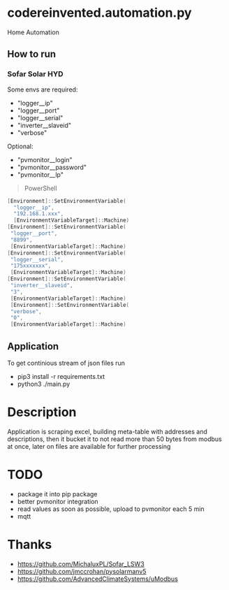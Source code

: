 # codereinvented.automation.py
Home Automation

## How to run

### Sofar Solar HYD

Some envs are required:
-  "logger__ip"
-  "logger__port"
-  "logger__serial"
-  "inverter__slaveid"
-  "verbose"

Optional:
- "pvmonitor__login"
- "pvmonitor__password"
- "pvmonitor__lp"
> PowerShell


```powershell
[Environment]::SetEnvironmentVariable(
  "logger__ip",
  "192.168.1.xxx",
  [EnvironmentVariableTarget]::Machine)
[Environment]::SetEnvironmentVariable(
 "logger__port",
 "8899",
 [EnvironmentVariableTarget]::Machine)
[Environment]::SetEnvironmentVariable(
 "logger__serial",
 "175xxxxxxx",
 [EnvironmentVariableTarget]::Machine)
[Environment]::SetEnvironmentVariable(
 "inverter__slaveid",
 "3",
 [EnvironmentVariableTarget]::Machine)
 [Environment]::SetEnvironmentVariable(
 "verbose",
 "0",
 [EnvironmentVariableTarget]::Machine)
```

## Application

To get continious stream of json files run 
- pip3 install -r requirements.txt
- python3 ./main.py


# Description

Application is scraping excel, building meta-table with addresses and descriptions, then it bucket it to not read more than 50 bytes from modbus at once, later on files are available for further processing

# TODO
- package it into pip package
- better pvmonitor integration
- read values as soon as possible, upload to pvmonitor each 5 min
- mqtt


# Thanks
- https://github.com/MichaluxPL/Sofar_LSW3
- https://github.com/jmccrohan/pysolarmanv5
- https://github.com/AdvancedClimateSystems/uModbus
